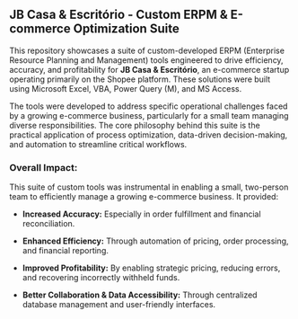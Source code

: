 JB Casa & Escritório - Custom ERPM & E-commerce Optimization Suite
------------------------------------------------------------------

This repository showcases a suite of custom-developed ERPM (Enterprise Resource Planning and Management) tools engineered to drive efficiency, accuracy, and profitability for **JB Casa & Escritório**, an e-commerce startup operating primarily on the Shopee platform. These solutions were built using Microsoft Excel, VBA, Power Query (M), and MS Access.

The tools were developed to address specific operational challenges faced by a growing e-commerce business, particularly for a small team managing diverse responsibilities. The core philosophy behind this suite is the practical application of process optimization, data-driven decision-making, and automation to streamline critical workflows.

### Overall Impact:

This suite of custom tools was instrumental in enabling a small, two-person team to efficiently manage a growing e-commerce business. It provided:

* **Increased Accuracy:** Especially in order fulfillment and financial reconciliation.

* **Enhanced Efficiency:** Through automation of pricing, order processing, and financial reporting.

* **Improved Profitability:** By enabling strategic pricing, reducing errors, and recovering incorrectly withheld funds.

* **Better Collaboration & Data Accessibility:** Through centralized database management and user-friendly interfaces.
